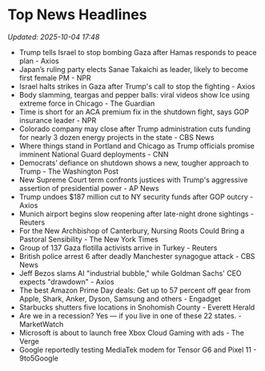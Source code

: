 # Top News Headlines

_Updated: 2025-10-04 17:48_

- Trump tells Israel to stop bombing Gaza after Hamas responds to peace plan - Axios
- Japan’s ruling party elects Sanae Takaichi as leader, likely to become first female PM - NPR
- Israel halts strikes in Gaza after Trump's call to stop the fighting - Axios
- Body slamming, teargas and pepper balls: viral videos show Ice using extreme force in Chicago - The Guardian
- Time is short for an ACA premium fix in the shutdown fight, says GOP insurance leader - NPR
- Colorado company may close after Trump administration cuts funding for nearly 3 dozen energy projects in the state - CBS News
- Where things stand in Portland and Chicago as Trump officials promise imminent National Guard deployments - CNN
- Democrats’ defiance on shutdown shows a new, tougher approach to Trump - The Washington Post
- New Supreme Court term confronts justices with Trump's aggressive assertion of presidential power - AP News
- Trump undoes $187 million cut to NY security funds after GOP outcry - Axios
- Munich airport begins slow reopening after late-night drone sightings - Reuters
- For the New Archbishop of Canterbury, Nursing Roots Could Bring a Pastoral Sensibility - The New York Times
- Group of 137 Gaza flotilla activists arrive in Turkey - Reuters
- British police arrest 6 after deadly Manchester synagogue attack - CBS News
- Jeff Bezos slams AI "industrial bubble," while Goldman Sachs' CEO expects "drawdown" - Axios
- The best Amazon Prime Day deals: Get up to 57 percent off gear from Apple, Shark, Anker, Dyson, Samsung and others - Engadget
- Starbucks shutters five locations in Snohomish County - Everett Herald
- Are we in a recession? Yes — if you live in one of these 22 states. - MarketWatch
- Microsoft is about to launch free Xbox Cloud Gaming with ads - The Verge
- Google reportedly testing MediaTek modem for Tensor G6 and Pixel 11 - 9to5Google